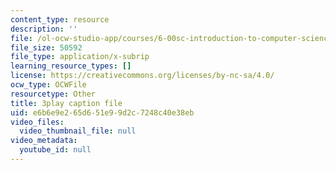 ```yaml
---
content_type: resource
description: ''
file: /ol-ocw-studio-app/courses/6-00sc-introduction-to-computer-science-and-programming-spring-2011/e6b6e9e265d651e99d2c7248c40e38eb_FBKxrPEeCSU.vtt
file_size: 50592
file_type: application/x-subrip
learning_resource_types: []
license: https://creativecommons.org/licenses/by-nc-sa/4.0/
ocw_type: OCWFile
resourcetype: Other
title: 3play caption file
uid: e6b6e9e2-65d6-51e9-9d2c-7248c40e38eb
video_files:
  video_thumbnail_file: null
video_metadata:
  youtube_id: null
---
```

